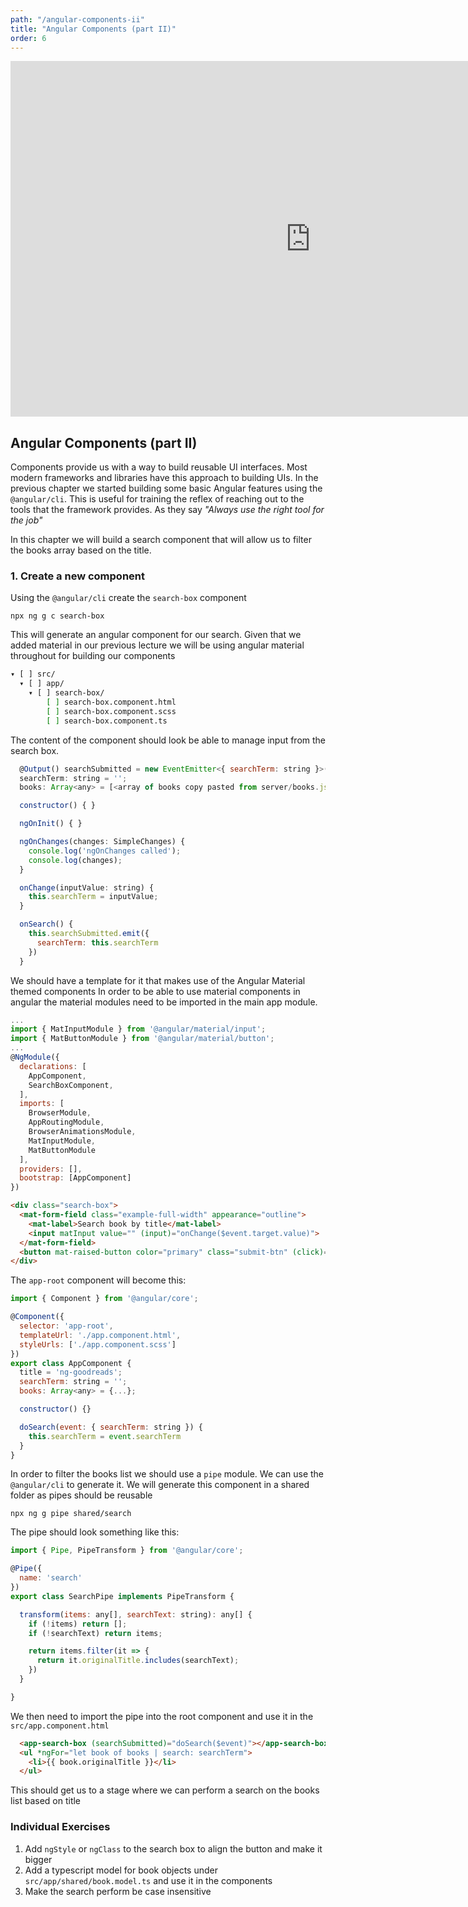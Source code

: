 ```yaml
---
path: "/angular-components-ii"
title: "Angular Components (part II)"
order: 6
---
```


<iframe src="https://docs.google.com/presentation/d/1LsQ5ePWNPFR6nvXh4VhqYpUPMUkaQC0wMwEo0Pyl1no/embed?start=false&loop=false&delayms=30000" frameborder="0" width="960" height="569" allowfullscreen="true" mozallowfullscreen="true" webkitallowfullscreen="true"></iframe>

## Angular Components (part II)

Components provide us with a way to build reusable UI interfaces. Most modern frameworks and libraries have 
this approach to building UIs.
In the previous chapter we started building some basic Angular features using the `@angular/cli`. This is useful 
for training the reflex of reaching out to the tools that the framework provides. As they say _"Always use the right tool for the job"_

In this chapter we will build a search component that will allow us to filter the books array based on the 
title.

### 1. Create a new component

Using the `@angular/cli` create the `search-box` component

`npx ng g c search-box`

This will generate an angular component for our search. Given that we added material in our previous 
lecture we will be using angular material throughout for building our components
```bash
▾ [ ] src/
  ▾ [ ] app/
    ▾ [ ] search-box/
        [ ] search-box.component.html
        [ ] search-box.component.scss
        [ ] search-box.component.ts
```

The content of the component should look be able to manage input from the search box.
```javascript
  @Output() searchSubmitted = new EventEmitter<{ searchTerm: string }>()
  searchTerm: string = '';
  books: Array<any> = [<array of books copy pasted from server/books.json>]

  constructor() { }

  ngOnInit() { }

  ngOnChanges(changes: SimpleChanges) {
    console.log('ngOnChanges called');
    console.log(changes);
  }

  onChange(inputValue: string) {
    this.searchTerm = inputValue;
  }

  onSearch() {
    this.searchSubmitted.emit({
      searchTerm: this.searchTerm
    })
  }
```

We should have a template for it that makes use of the Angular Material themed components
In order to be able to use material components in angular the material modules need to be imported in the 
main app module.
```javascript
...
import { MatInputModule } from '@angular/material/input';
import { MatButtonModule } from '@angular/material/button';
...
@NgModule({
  declarations: [
    AppComponent,
    SearchBoxComponent,
  ],
  imports: [
    BrowserModule,
    AppRoutingModule,
    BrowserAnimationsModule,
    MatInputModule,
    MatButtonModule
  ],
  providers: [],
  bootstrap: [AppComponent]
})
```

```html
<div class="search-box">
  <mat-form-field class="example-full-width" appearance="outline">
    <mat-label>Search book by title</mat-label>
    <input matInput value="" (input)="onChange($event.target.value)">
  </mat-form-field>
  <button mat-raised-button color="primary" class="submit-btn" (click)="onSearch()">Search</button>
</div>
```

The `app-root` component will become this:
```javascript
import { Component } from '@angular/core';

@Component({
  selector: 'app-root',
  templateUrl: './app.component.html',
  styleUrls: ['./app.component.scss']
})
export class AppComponent {
  title = 'ng-goodreads';
  searchTerm: string = '';
  books: Array<any> = {...};

  constructor() {}

  doSearch(event: { searchTerm: string }) {
    this.searchTerm = event.searchTerm
  }
}
```

In order to filter the books list we should use a `pipe` module. We can use the `@angular/cli` to generate it.
We will generate this component in a shared folder as pipes should be reusable

`npx ng g pipe shared/search`

The pipe should look something like this:

```javascript
import { Pipe, PipeTransform } from '@angular/core';

@Pipe({
  name: 'search'
})
export class SearchPipe implements PipeTransform {

  transform(items: any[], searchText: string): any[] {
    if (!items) return [];
    if (!searchText) return items;

    return items.filter(it => {
      return it.originalTitle.includes(searchText);
    })
  }

}
```

We then need to import the pipe into the root component and use it in the `src/app.component.html`

```html
  <app-search-box (searchSubmitted)="doSearch($event)"></app-search-box>
  <ul *ngFor="let book of books | search: searchTerm">
    <li>{{ book.originalTitle }}</li>
  </ul>
```

This should get us to a stage where we can perform a search on the books list based on title


### Individual Exercises

1) Add `ngStyle` or `ngClass` to the search box to align the button and make it bigger
2) Add a typescript model for book objects under `src/app/shared/book.model.ts` and use it in the components
3) Make the search perform be case insensitive


